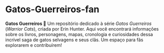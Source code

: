# Gatos-Guerreiros-fan
 **Gatos Guerreiros 🐾**   Um repositório dedicado à série *Gatos Guerreiros* (*Warrior Cats*), criada por Erin Hunter. Aqui você encontrará informações sobre os livros, personagens, mapas, cronologia e curiosidades dessa incrível saga de gatos selvagens e seus clãs. Um espaço para fãs explorarem e contribuírem!
